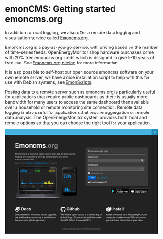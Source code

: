 # emonCMS: Getting started emoncms.org

In addition to local logging, we also offer a remote data logging and visualisation service called [Emoncms.org](https://emoncms.org). 

Emoncms.org is a pay-as-you-go service, with pricing based on the number of time-series feeds. OpenEnergyMonitor shop hardware purchases come with 20% free emoncms.org credit which is designed to give 5-10 years of free use. See [Emoncms.org pricing](https://emoncms.org/site/pricing) for more information.

It is also possible to self-host our open source emoncms software on your own remote server, we have a nice installation script to help with this for use with Debian systems, see [EmonScripts](../emonsd/install.md).

Posting data to a remote server such as emoncms.org is particularly useful for applications that require public dashboards as there is usually more bandwidth for many users to access the same dashboard than available over a household or remote monitoring site connection. Remote data logging is also useful for applications that require aggregation or remote data analysis. The OpenEnergyMonitor system provides both local and remote options so that you can choose the right tool for your application.

<!--1\. Create an account:-->

![remote log1](img/emoncmsorg.png)
